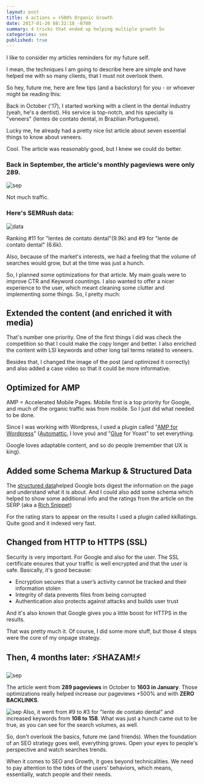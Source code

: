 ```yaml
---
layout: post
title: 4 actions = +500% Organic Growth
date: 2017-01-20 08:32:18 -0700
summary: 4 tricks that ended up helping multiple growth 5x
categories: seo
published: true
---
```

I like to consider my articles reminders for my future self.

I mean, the techniques I am going to describe here are simple and have helped me with so many clients, that I must not overlook them. 

So hey, future me, here are few tips (and a backstory) for you - or whoever might be reading this:

Back in October ('17), I started working with a client in the dental industry (yeah, he's a dentist). His service is top-notch, and his specialty is "veneers" (lentes de contato dental, in Brazilian Portuguese). 

Lucky me, he already had a pretty nice list article about seven essential things to know about veneers. 

Cool. The article was reasonably good, but I knew we could do better.

### Back in September, the article's monthly pageviews were only 289.
![sep](https://image.ibb.co/bSTrrw/septemberden.png)

Not much traffic. 



### Here's SEMRush data:

![data](https://image.ibb.co/chkt4G/semrushsep.png)

Ranking #11 for "lentes de contato dental"(9.9k) and #9 for "lente de contato dental" (6.6k).




Also, because of the market's interests, we had a feeling that the volume of searches would grow, but at the time was just a hunch. 

So, I planned some optimizations for that article. My main goals were to improve CTR and Keyword countings. I also wanted to offer a nicer experience to the user, which meant cleaning some clutter and implementing some things. So, I pretty much:

## Extended the content (and enriched it with media)
That's number one priority. One of the first things I did was check the competition so that I could make the copy longer and better. I also enriched the content with LSI keywords and other long tail terms related to veneers. 

Besides that, I changed the image of the post (and optimized it correctly) and also added a case video so that it could be more informative. 

## Optimized for AMP
AMP = Accelerated Mobile Pages. Mobile first is a top priority for Google, and much of the organic traffic was from mobile. So I just did what needed to be done. 

Since I was working with Wordpress, I used a plugin called "[AMP for Wordpress](https://wordpress.org/plugins/amp/)" ([Automattic](https://automattic.com/), I love you) and "[Glue](https://en-ca.wordpress.org/plugins/glue-for-yoast-seo-amp/) for Yoast" to set everything.  

Google loves adaptable content, and so do people (remember that UX is king).

## Added some Schema Markup & Structured Data 
The [structured data](https://moz.com/blog/structured-data-for-seo-2)helped Google bots digest the information on the page and understand what it is about. And I could also add some schema which helped to show some additional info and the ratings from the article on the SERP (aka a [Rich Snippet](https://www.outerboxdesign.com/web-design-articles/Rich-Snippets-Importance-For-An-eCommerce-Website))

For the rating stars to appear on the results I used a plugin called kkRatings. Quite good and it indexed very fast.

## Changed from HTTP to HTTPS (SSL)
Security is very important. For Google and also for the user. The SSL certificate ensures that your traffic is well encrypted and that the user is safe. Basically, it's good because:

- Encryption secures that a user’s activity cannot be tracked and their information stolen
- Integrity of data prevents files from being corrupted 
- Authentication also protects against attacks and builds user trust

And it's also known that Google gives you a little boost for HTTPS in the results. 


That was pretty much it. Of course, I did some more stuff, but those 4 steps were the core of my onpage strategy. 



## Then, 4 months later: ⚡SHAZAM!⚡ 


![sep](https://s10.postimg.org/89mwppt55/Jan.png)

The article went from **289 pageviews** in October to **1603 in January**. 
Those optimizations really helped increase our pageviews +500% and with **ZERO BACKLINKS**.

![sep](https://image.ibb.co/em4Hyb/semrushjan.png)
Also, it went from #9 to #3 for "lente de contato dental" and increased keywords from **108 to 158**. What was just a hunch came out to be true, as you can see for the search volumes, as well. 

So, don't overlook the basics, future me (and friends). When the foundation of an SEO strategy goes well, everything grows. Open your eyes to people's perspective and watch searches trends. 

When it comes to SEO and Growth, it goes beyond technicalities. We need to pay attention to the tides of the users' behaviors, which means, essentially, watch people and their needs.
